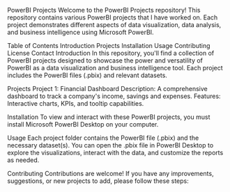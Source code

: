 PowerBI Projects
Welcome to the PowerBI Projects repository! This repository contains various PowerBI projects that I have worked on. Each project demonstrates different aspects of data visualization, data analysis, and business intelligence using Microsoft PowerBI.

Table of Contents
Introduction
Projects
Installation
Usage
Contributing
License
Contact
Introduction
In this repository, you'll find a collection of PowerBI projects designed to showcase the power and versatility of PowerBI as a data visualization and business intelligence tool. Each project includes the PowerBI files (.pbix) and relevant datasets.

Projects
Project 1: Financial Dashboard
Description: A comprehensive dashboard to track a company's income, savings and expenses.
Features: Interactive charts, KPIs, and tooltip capabilities.

Installation
To view and interact with these PowerBI projects, you must install Microsoft PowerBI Desktop on your computer.


Usage
Each project folder contains the PowerBI file (.pbix) and the necessary dataset(s). You can open the .pbix file in PowerBI Desktop to explore the visualizations, interact with the data, and customize the reports as needed.

Contributing
Contributions are welcome! If you have any improvements, suggestions, or new projects to add, please follow these steps:

